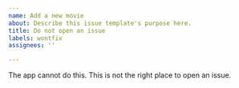 ```yaml
---
name: Add a new movie
about: Describe this issue template's purpose here.
title: Do not open an issue
labels: wontfix
assignees: ''

---
```


The app cannot do this. This is not the right place to open an issue.
